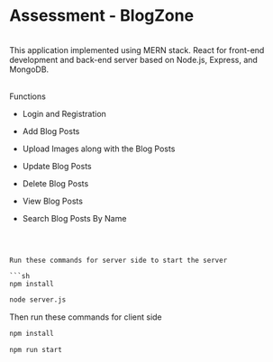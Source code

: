 <h1>Assessment - BlogZone</h1>
<br/>
This application implemented using MERN stack. React for front-end development and back-end server based on Node.js, Express, and MongoDB.
<br/><br/>

Functions

* Login and Registration

* Add Blog Posts

* Upload Images along with the Blog Posts

* Update Blog Posts

* Delete Blog Posts

* View Blog Posts

* Search Blog Posts By Name

<br/>


```

Run these commands for server side to start the server

```sh
npm install
```

```sh
node server.js
```

Then run these commands for client side

```sh
npm install
```

```sh
npm run start
```
